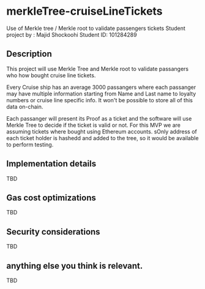 # merkleTree-cruiseLineTickets

Use of Merkle tree / Merkle root to validate passengers tickets
Student project by : Majid Shockoohi
Student ID: 101284289

## Description

This project will use Merkle Tree and Merkle root to validate passangers who how bought cruise line tickets.

Every Cruise ship has an average 3000 passangers where each passanger may have multiple information starting from Name and Last name to loyalty numbers or cruise line specific info. It won't be possible to store all of this data on-chain.

Each passanger will present its Proof as a ticket and the software will use Merkle Tree to decide if the ticket is valid or not. For this MVP we are assuming tickets where bought using Ethereum accounts. sOnly address of each ticket holder is hashedd and added to the tree, so it would be available to perform testing.

## Implementation details

TBD

## Gas cost optimizations

TBD

## Security considerations

TBD

## anything else you think is relevant.

TBD
